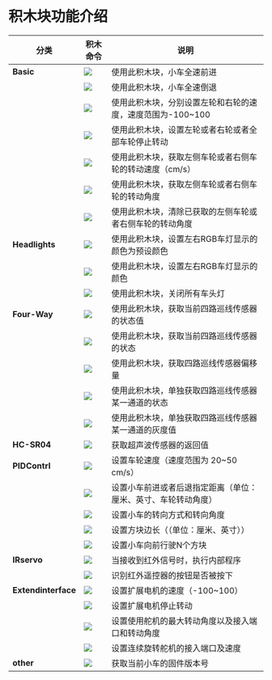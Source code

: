 ﻿---
sidebar_position: 5
sidebar_label: 积木块功能介绍
---

# 积木块功能介绍


| 分类 | 积木命令 | 说明  |
| ------------ | ------------------------------------------------------- | ------ |
| **Basic** | ![](https://wiki-media-ef.oss-cn-hongkong.aliyuncs.com//images/cutebot-pro-programming-01.png)  | 使用此积木块，小车全速前进 |
|              | ![](https://wiki-media-ef.oss-cn-hongkong.aliyuncs.com//images/cutebot-pro-programming-02.png)  | 使用此积木块，小车全速倒退 |
|              | ![](https://wiki-media-ef.oss-cn-hongkong.aliyuncs.com//images/cutebot-pro-programming-03.png)  | 使用此积木块，分别设置左轮和右轮的速度，速度范围为-100~100 |
|              | ![](https://wiki-media-ef.oss-cn-hongkong.aliyuncs.com//images/cutebot-pro-programming-04.png)  | 使用此积木块，设置左轮或者右轮或者全部车轮停止转动 |
|              | ![](https://wiki-media-ef.oss-cn-hongkong.aliyuncs.com//images/cutebot-pro-programming-05.png)  | 使用此积木块，获取左侧车轮或者右侧车轮的转动速度（cm/s） |
|              | ![](https://wiki-media-ef.oss-cn-hongkong.aliyuncs.com//images/cutebot-pro-programming-06.png)  | 使用此积木块，获取左侧车轮或者右侧车轮的转动角度 |
|              | ![](https://wiki-media-ef.oss-cn-hongkong.aliyuncs.com//images/cutebot-pro-programming-07.png)  | 使用此积木块，清除已获取的左侧车轮或者右侧车轮的转动角度 |
| **Headlights** | ![](https://wiki-media-ef.oss-cn-hongkong.aliyuncs.com//images/cutebot-pro-programming-08.png)  | 使用此积木块，设置左右RGB车灯显示的颜色为预设颜色 |
|              | ![](https://wiki-media-ef.oss-cn-hongkong.aliyuncs.com//images/cutebot-pro-programming-09.png)  | 使用此积木块，设置左右RGB车灯显示的颜色 |
|              | ![](https://wiki-media-ef.oss-cn-hongkong.aliyuncs.com//images/cutebot-pro-programming-10.png)  | 使用此积木块，关闭所有车头灯 |
| **Four-Way** | ![](https://wiki-media-ef.oss-cn-hongkong.aliyuncs.com//images/cutebot-pro-programming-11.png)  | 使用此积木块，获取当前四路巡线传感器的状态值 |
|              | ![](https://wiki-media-ef.oss-cn-hongkong.aliyuncs.com//images/cutebot-pro-programming-12.png)  | 使用此积木块，获取当前四路巡线传感器的状态 |
|              | ![](https://wiki-media-ef.oss-cn-hongkong.aliyuncs.com//images/cutebot-pro-programming-13.png)  | 使用此积木块，获取四路巡线传感器偏移量 |
|              | ![](https://wiki-media-ef.oss-cn-hongkong.aliyuncs.com//images/cutebot-pro-programming-14.png)  | 使用此积木块，单独获取四路巡线传感器某一通道的状态 |
|              | ![](https://wiki-media-ef.oss-cn-hongkong.aliyuncs.com//images/cutebot-pro-programming-15.png)  | 使用此积木块，单独获取四路巡线传感器某一通道的灰度值 |
| **HC-SR04** | ![](https://wiki-media-ef.oss-cn-hongkong.aliyuncs.com//images/cutebot-pro-programming-16.png)  | 获取超声波传感器的返回值 |
| **PIDContrl** | ![](https://wiki-media-ef.oss-cn-hongkong.aliyuncs.com//images/cutebot-pro-programming-17.png)  | 设置车轮速度（速度范围为 20~50 cm/s） |
|              | ![](https://wiki-media-ef.oss-cn-hongkong.aliyuncs.com//images/cutebot-pro-programming-18.png)  | 设置小车前进或者后退指定距离（单位：厘米、英寸、车轮转动角度） |
|              | ![](https://wiki-media-ef.oss-cn-hongkong.aliyuncs.com//images/cutebot-pro-programming-19.png)  | 设置小车的转向方式和转向角度 |
|              | ![](https://wiki-media-ef.oss-cn-hongkong.aliyuncs.com//images/cutebot-pro-programming-20.png)  | 设置方块边长（（单位：厘米、英寸）） |
|              | ![](https://wiki-media-ef.oss-cn-hongkong.aliyuncs.com//images/cutebot-pro-programming-21.png)  | 设置小车向前行驶N个方块 |
| **IRservo** | ![](https://wiki-media-ef.oss-cn-hongkong.aliyuncs.com//images/cutebot-pro-programming-22.png)  | 当接收到红外信号时，执行内部程序 |
|              | ![](https://wiki-media-ef.oss-cn-hongkong.aliyuncs.com//images/cutebot-pro-programming-23.png)  | 识别红外遥控器的按钮是否被按下 |
| **Extendinterface** | ![](https://wiki-media-ef.oss-cn-hongkong.aliyuncs.com//images/cutebot-pro-programming-24.png)  | 设置扩展电机的速度（-100~100） |
|              | ![](https://wiki-media-ef.oss-cn-hongkong.aliyuncs.com//images/cutebot-pro-programming-25.png)  | 设置扩展电机停止转动 |
|              | ![](https://wiki-media-ef.oss-cn-hongkong.aliyuncs.com//images/cutebot-pro-programming-26.png)  | 设置使用舵机的最大转动角度以及接入端口和转动角度 |
|              | ![](https://wiki-media-ef.oss-cn-hongkong.aliyuncs.com//images/cutebot-pro-programming-27.png)  | 设置连续旋转舵机的接入端口及速度 |
| **other** | ![](https://wiki-media-ef.oss-cn-hongkong.aliyuncs.com//images/cutebot-pro-programming-28.png)  | 获取当前小车的固件版本号 |
